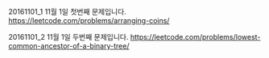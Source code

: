 ﻿20161101_1
11월 1일 첫번째 문제입니다.
https://leetcode.com/problems/arranging-coins/

20161101_2
11월 1일 두번째 문제입니다.
https://leetcode.com/problems/lowest-common-ancestor-of-a-binary-tree/

